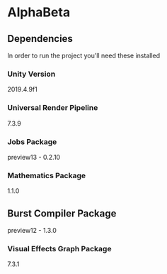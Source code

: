 # AlphaBeta

## Dependencies
In order to run the project you'll need these installed

### Unity Version
2019.4.9f1

### Universal Render Pipeline
7.3.9

### Jobs Package
preview13 - 0.2.10

### Mathematics Package
1.1.0

## Burst Compiler Package
preview12 - 1.3.0

### Visual Effects Graph Package
7.3.1
